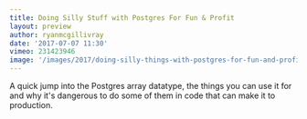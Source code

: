 ```yaml
---
title: Doing Silly Stuff with Postgres For Fun & Profit
layout: preview
author: ryanmcgillivray
date: '2017-07-07 11:30'
vimeo: 231423946
image: '/images/2017/doing-silly-things-with-postgres-for-fun-and-profit-ryan-macgillivray.jpg'
---
```


A quick jump into the Postgres array datatype, the things you can use it for and why it's dangerous to do some of them in code that can make it to production.
